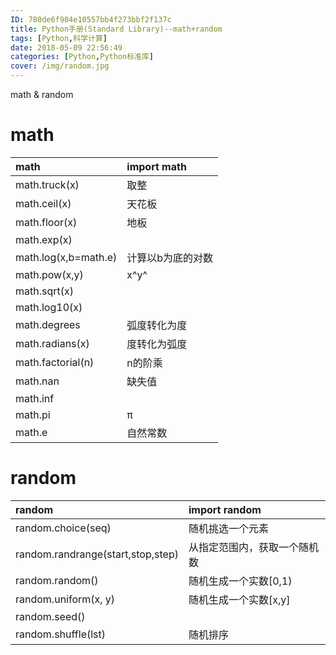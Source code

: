 ```yaml
---
ID: 780de6f904e10557bb4f273bbf2f137c
title: Python手册(Standard Library)--math+random
tags: [Python,科学计算]
date: 2018-05-09 22:56:49
categories: [Python,Python标准库]
cover: /img/random.jpg
---
```


math & random

<!-- more -->

# math

| math  | import math|
| :--------- | :--------- |
| math.truck(x)  | 取整|
| math.ceil(x)| 天花板|
| math.floor(x)  | 地板|
| math.exp(x) | |
| math.log(x,b=math.e) |计算以b为底的对数 |
| math.pow(x,y)  | x^y^  |
| math.sqrt(x)| |
| math.log10(x)  | |
|math.degrees|弧度转化为度||
|math.radians(x)|度转化为弧度|
|math.factorial(n)|n的阶乘
| math.nan | 缺失值|
| math.inf | |
| math.pi  | π|
| math.e| 自然常数  |

# random

| random| import random|
|:--------- | :--------- |
| random.choice(seq) | 随机挑选一个元素 |
| random.randrange(start,stop,step) | 从指定范围内，获取一个随机数 |
| random.random() | 随机生成一个实数[0,1)  |
| random.uniform(x, y)  | 随机生成一个实数[x,y]  |
| random.seed()| |
| random.shuffle(lst)| 随机排序  |
